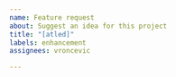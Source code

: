 ```yaml
---
name: Feature request
about: Suggest an idea for this project
title: "[atled]"
labels: enhancement
assignees: vroncevic

---
```



